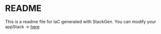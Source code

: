 # README
This is a readme file for IaC generated with StackGen.
You can modify your appStack -> [here](http://main.dev.stackgen.com/appstacks/9c2e1876-cacf-4913-9ead-6d04f2451fb5)
